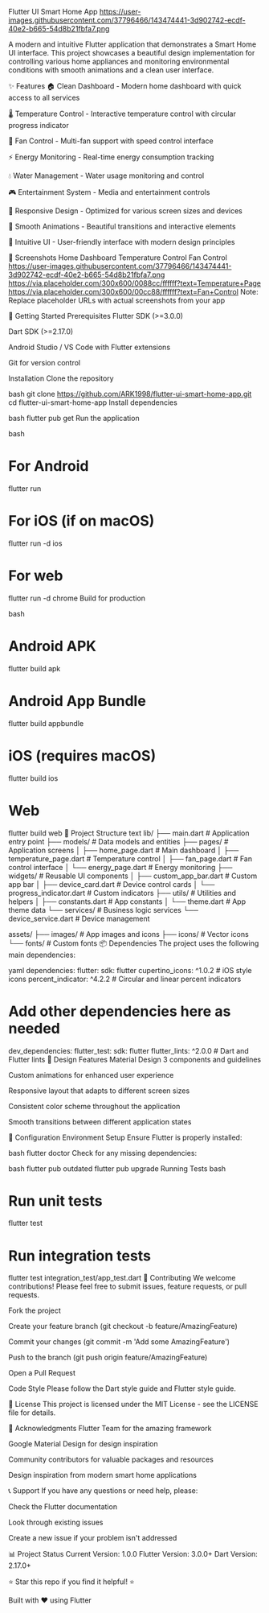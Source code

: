 Flutter UI Smart Home App
https://user-images.githubusercontent.com/37796466/143474441-3d902742-ecdf-40e2-b665-54d8b21fbfa7.png

A modern and intuitive Flutter application that demonstrates a Smart Home UI interface. This project showcases a beautiful design implementation for controlling various home appliances and monitoring environmental conditions with smooth animations and a clean user interface.

✨ Features
🏠 Clean Dashboard - Modern home dashboard with quick access to all services

🌡️ Temperature Control - Interactive temperature control with circular progress indicator

💨 Fan Control - Multi-fan support with speed control interface

⚡ Energy Monitoring - Real-time energy consumption tracking

💧 Water Management - Water usage monitoring and control

🎮 Entertainment System - Media and entertainment controls

📱 Responsive Design - Optimized for various screen sizes and devices

🎨 Smooth Animations - Beautiful transitions and interactive elements

🎯 Intuitive UI - User-friendly interface with modern design principles

📸 Screenshots
Home Dashboard	Temperature Control	Fan Control
https://user-images.githubusercontent.com/37796466/143474441-3d902742-ecdf-40e2-b665-54d8b21fbfa7.png	https://via.placeholder.com/300x600/0088cc/ffffff?text=Temperature+Page	https://via.placeholder.com/300x600/00cc88/ffffff?text=Fan+Control
Note: Replace placeholder URLs with actual screenshots from your app

🚀 Getting Started
Prerequisites
Flutter SDK (>=3.0.0)

Dart SDK (>=2.17.0)

Android Studio / VS Code with Flutter extensions

Git for version control

Installation
Clone the repository

bash
git clone https://github.com/ARK1998/flutter-ui-smart-home-app.git
cd flutter-ui-smart-home-app
Install dependencies

bash
flutter pub get
Run the application

bash
# For Android
flutter run

# For iOS (if on macOS)
flutter run -d ios

# For web
flutter run -d chrome
Build for production

bash
# Android APK
flutter build apk

# Android App Bundle
flutter build appbundle

# iOS (requires macOS)
flutter build ios

# Web
flutter build web
📁 Project Structure
text
lib/
├── main.dart                 # Application entry point
├── models/                  # Data models and entities
├── pages/                   # Application screens
│   ├── home_page.dart       # Main dashboard
│   ├── temperature_page.dart # Temperature control
│   ├── fan_page.dart        # Fan control interface
│   └── energy_page.dart     # Energy monitoring
├── widgets/                 # Reusable UI components
│   ├── custom_app_bar.dart  # Custom app bar
│   ├── device_card.dart     # Device control cards
│   └── progress_indicator.dart # Custom indicators
├── utils/                   # Utilities and helpers
│   ├── constants.dart       # App constants
│   └── theme.dart          # App theme data
└── services/               # Business logic services
    └── device_service.dart # Device management

assets/
├── images/                 # App images and icons
├── icons/                  # Vector icons
└── fonts/                  # Custom fonts
📦 Dependencies
The project uses the following main dependencies:

yaml
dependencies:
  flutter:
    sdk: flutter
  cupertino_icons: ^1.0.2      # iOS style icons
  percent_indicator: ^4.2.2    # Circular and linear percent indicators
  # Add other dependencies here as needed

dev_dependencies:
  flutter_test:
    sdk: flutter
  flutter_lints: ^2.0.0        # Dart and Flutter lints
🎨 Design Features
Material Design 3 components and guidelines

Custom animations for enhanced user experience

Responsive layout that adapts to different screen sizes

Consistent color scheme throughout the application

Smooth transitions between different application states

🔧 Configuration
Environment Setup
Ensure Flutter is properly installed:

bash
flutter doctor
Check for any missing dependencies:

bash
flutter pub outdated
flutter pub upgrade
Running Tests
bash
# Run unit tests
flutter test

# Run integration tests
flutter test integration_test/app_test.dart
🤝 Contributing
We welcome contributions! Please feel free to submit issues, feature requests, or pull requests.

Fork the project

Create your feature branch (git checkout -b feature/AmazingFeature)

Commit your changes (git commit -m 'Add some AmazingFeature')

Push to the branch (git push origin feature/AmazingFeature)

Open a Pull Request

Code Style
Please follow the Dart style guide and Flutter style guide.

📄 License
This project is licensed under the MIT License - see the LICENSE file for details.

🙏 Acknowledgments
Flutter Team for the amazing framework

Google Material Design for design inspiration

Community contributors for valuable packages and resources

Design inspiration from modern smart home applications

📞 Support
If you have any questions or need help, please:

Check the Flutter documentation

Look through existing issues

Create a new issue if your problem isn't addressed

📊 Project Status
Current Version: 1.0.0
Flutter Version: 3.0.0+
Dart Version: 2.17.0+

⭐ Star this repo if you find it helpful! ⭐

Built with ❤️ using Flutter